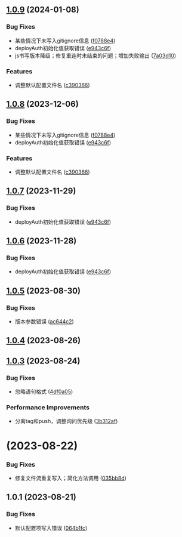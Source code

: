 ## [1.0.9](https://gitee.com/bamtama/my-tools-cli/compare/v1.0.5...v1.0.9) (2024-01-08)


### Bug Fixes

* 某些情况下未写入gitignore信息 ([f0788e4](https://gitee.com/bamtama/my-tools-cli/commits/f0788e4a71e3d00a4cf20fffa3b714d91ee829c9))
* deployAuth初始化值获取错误 ([e943c6f](https://gitee.com/bamtama/my-tools-cli/commits/e943c6feb290e1f32e654cf0fd8dc87a99d1cea7))
* js书写版本降级；修复重连时未结束的问题；增加失败输出 ([7a03d10](https://gitee.com/bamtama/my-tools-cli/commits/7a03d1053ed44b7db2e3dfc998cb2a57ad48366a))


### Features

* 调整默认配置文件名 ([c390366](https://gitee.com/bamtama/my-tools-cli/commits/c39036641d9ef04bb72dd9b40093c46c514d3594))



## [1.0.8](https://gitee.com/bamtama/my-tools-cli/compare/v1.0.5...v1.0.8) (2023-12-06)


### Bug Fixes

* 某些情况下未写入gitignore信息 ([f0788e4](https://gitee.com/bamtama/my-tools-cli/commits/f0788e4a71e3d00a4cf20fffa3b714d91ee829c9))
* deployAuth初始化值获取错误 ([e943c6f](https://gitee.com/bamtama/my-tools-cli/commits/e943c6feb290e1f32e654cf0fd8dc87a99d1cea7))


### Features

* 调整默认配置文件名 ([c390366](https://gitee.com/bamtama/my-tools-cli/commits/c39036641d9ef04bb72dd9b40093c46c514d3594))



## [1.0.7](https://gitee.com/bamtama/my-tools-cli/compare/v1.0.5...v1.0.7) (2023-11-29)


### Bug Fixes

* deployAuth初始化值获取错误 ([e943c6f](https://gitee.com/bamtama/my-tools-cli/commits/e943c6feb290e1f32e654cf0fd8dc87a99d1cea7))


## [1.0.6](https://gitee.com/bamtama/my-tools-cli/compare/v1.0.5...v1.0.6) (2023-11-28)


### Bug Fixes

* deployAuth初始化值获取错误 ([e943c6f](https://gitee.com/bamtama/my-tools-cli/commits/e943c6feb290e1f32e654cf0fd8dc87a99d1cea7))



## [1.0.5](https://gitee.com/bamtama/my-tools-cli/compare/v1.0.4...v1.0.5) (2023-08-30)


### Bug Fixes

* 版本参数错误 ([ac644c2](https://gitee.com/bamtama/my-tools-cli/commits/ac644c2aafd8cad746a01c7a24ca2ff5792b7ec2))



## [1.0.4](https://gitee.com/bamtama/my-tools-cli/compare/v1.0.3...v1.0.4) (2023-08-26)



## [1.0.3](https://gitee.com/bamtama/my-tools-cli/compare/v1.0.2...v1.0.3) (2023-08-24)


### Bug Fixes

* 忽略语句格式 ([4df0a05](https://gitee.com/bamtama/my-tools-cli/commits/4df0a05ca8c208f3d5a830a6d84f00d0ef9ed53f))


### Performance Improvements

* 分离tag和push，调整询问优先级 ([3b312af](https://gitee.com/bamtama/my-tools-cli/commits/3b312af341ac1b8cf4e08cddf3570fe61d013ef4))



# [](https://gitee.com/bamtama/my-tools-cli/compare/v1.0.1...v) (2023-08-22)


### Bug Fixes

* 修复文件流重复写入；简化方法调用 ([035bb8d](https://gitee.com/bamtama/my-tools-cli/commits/035bb8dc0d1124c96dfcdd27db7bbf1e6f553afb))



## 1.0.1 (2023-08-21)


### Bug Fixes

* 默认配置项写入错误 ([064b1fc](https://gitee.com/bamtama/my-tools-cli/commits/064b1fcd01a3632fe6f1949406b3d066fe386af0))



